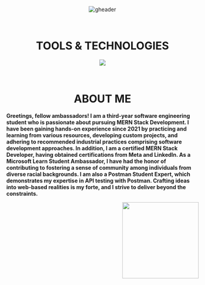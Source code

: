 <div align="center" width="50">
  
![gheader](https://iili.io/HO2glqX.jpg)
  
<div align="center">
  
<!--- a bit of vertical space & languages text --->
<div>&nbsp;</div>
<h1 align="center">
TOOLS & TECHNOLOGIES
</h1>

<div></div>
  
<!--- language icons --->
<p align="center">
<a href="https://skillicons.dev">
<img src="https://skillicons.dev/icons?i=html,css,sass,bootstrap,js,react,mui,nodejs,expressjs,mongodb,mysql,firebase,redux,regex,postman,netlify,vercel" /></a>
</p>
 
<div>&nbsp;</div>

<h1 align="center">
ABOUT ME
</h1>	
 
<p align="left"><b>Greetings, fellow ambassadors! I am a third-year software engineering student who is passionate about pursuing MERN Stack Development. I have been gaining hands-on experience since 2021 by practicing and learning from various resources, developing custom projects, and adhering to recommended industrial practices comprising software development approaches. In addition, I am a certified MERN Stack Developer, having obtained certifications from Meta and LinkedIn. As a Microsoft Learn Student Ambassador, I have had the honor of contributing to fostering a sense of community among individuals from diverse racial backgrounds. I am also a Postman Student Expert, which demonstrates my expertise in API testing with Postman. Crafting ideas into web-based realities is my forte, and I strive to deliver beyond the constraints.</b><p/>	

<div align="right">
<img src="https://iili.io/Hkr7GMQ.webp" width="200" height="200"/>
<div/> 
